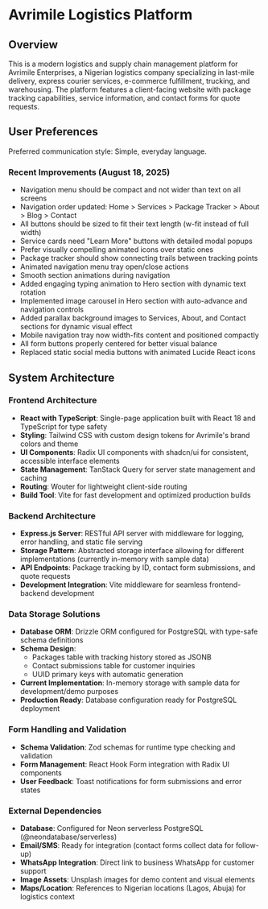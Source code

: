 # Avrimile Logistics Platform

## Overview

This is a modern logistics and supply chain management platform for Avrimile Enterprises, a Nigerian logistics company specializing in last-mile delivery, express courier services, e-commerce fulfillment, trucking, and warehousing. The platform features a client-facing website with package tracking capabilities, service information, and contact forms for quote requests.

## User Preferences

Preferred communication style: Simple, everyday language.

### Recent Improvements (August 18, 2025)
- Navigation menu should be compact and not wider than text on all screens
- Navigation order updated: Home > Services > Package Tracker > About > Blog > Contact 
- All buttons should be sized to fit their text length (w-fit instead of full width)
- Service cards need "Learn More" buttons with detailed modal popups
- Prefer visually compelling animated icons over static ones
- Package tracker should show connecting trails between tracking points
- Animated navigation menu tray open/close actions
- Smooth section animations during navigation
- Added engaging typing animation to Hero section with dynamic text rotation
- Implemented image carousel in Hero section with auto-advance and navigation controls
- Added parallax background images to Services, About, and Contact sections for dynamic visual effect
- Mobile navigation tray now width-fits content and positioned compactly
- All form buttons properly centered for better visual balance
- Replaced static social media buttons with animated Lucide React icons

## System Architecture

### Frontend Architecture
- **React with TypeScript**: Single-page application built with React 18 and TypeScript for type safety
- **Styling**: Tailwind CSS with custom design tokens for Avrimile's brand colors and theme
- **UI Components**: Radix UI components with shadcn/ui for consistent, accessible interface elements
- **State Management**: TanStack Query for server state management and caching
- **Routing**: Wouter for lightweight client-side routing
- **Build Tool**: Vite for fast development and optimized production builds

### Backend Architecture
- **Express.js Server**: RESTful API server with middleware for logging, error handling, and static file serving
- **Storage Pattern**: Abstracted storage interface allowing for different implementations (currently in-memory with sample data)
- **API Endpoints**: Package tracking by ID, contact form submissions, and quote requests
- **Development Integration**: Vite middleware for seamless frontend-backend development

### Data Storage Solutions
- **Database ORM**: Drizzle ORM configured for PostgreSQL with type-safe schema definitions
- **Schema Design**: 
  - Packages table with tracking history stored as JSONB
  - Contact submissions table for customer inquiries
  - UUID primary keys with automatic generation
- **Current Implementation**: In-memory storage with sample data for development/demo purposes
- **Production Ready**: Database configuration ready for PostgreSQL deployment

### Form Handling and Validation
- **Schema Validation**: Zod schemas for runtime type checking and validation
- **Form Management**: React Hook Form integration with Radix UI components
- **User Feedback**: Toast notifications for form submissions and error states

### External Dependencies

- **Database**: Configured for Neon serverless PostgreSQL (@neondatabase/serverless)
- **Email/SMS**: Ready for integration (contact forms collect data for follow-up)
- **WhatsApp Integration**: Direct link to business WhatsApp for customer support
- **Image Assets**: Unsplash images for demo content and visual elements
- **Maps/Location**: References to Nigerian locations (Lagos, Abuja) for logistics context